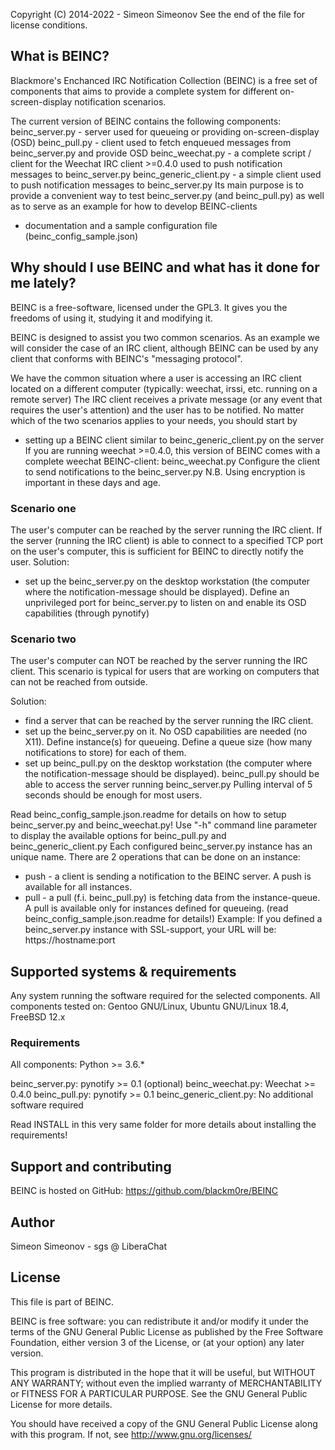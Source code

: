 Copyright (C) 2014-2022 - Simeon Simeonov
See the end of the file for license conditions.


## What is BEINC?

Blackmore's Enchanced IRC Notification Collection (BEINC) is a free set of
components that aims to provide a complete system for different
on-screen-display notification scenarios.

The current version of BEINC contains the following components:
beinc_server.py - server used for queueing or providing on-screen-display (OSD)
beinc_pull.py - client used to fetch enqueued messages from beinc_server.py
                and provide OSD
beinc_weechat.py - a complete script / client for the Weechat IRC client >=0.4.0
                   used to push notification messages to beinc_server.py
beinc_generic_client.py - a simple client used to push notification messages
                          to beinc_server.py
                          Its main purpose is to provide a convenient way to 
                          test beinc_server.py (and beinc_pull.py) as well as
                          to serve as an example for how to develop BEINC-clients
+ documentation and a sample configuration file (beinc_config_sample.json)


## Why should I use BEINC and what has it done for me lately?

BEINC is a free-software, licensed under the GPL3. It gives you the freedoms
of using it, studying it and modifying it.

BEINC is designed to assist you two common scenarios. 
As an example we will consider the case of an IRC client, although BEINC can be
used by any client that conforms with BEINC's "messaging protocol".

We have the common situation where a user is accessing an IRC client located on
a different computer (typically: weechat, irssi, etc. running on a remote server)
The IRC client receives a private message (or any event that requires the user's
attention) and the user has to be notified.
No matter which of the two scenarios applies to your needs, you should start by
 - setting up a BEINC client similar to beinc_generic_client.py on the server
   If you are running weechat >=0.4.0, this version of BEINC comes with 
   a complete weechat BEINC-client: beinc_weechat.py
   Configure the client to send notifications to the beinc_server.py
N.B. Using encryption is important in these days and age.


### Scenario one

The user's computer can be reached by the server running the IRC client.
If the server (running the IRC client) is able to connect to 
a specified TCP port on the user's computer, this is sufficient for BEINC to
directly notify the user. Solution:
 - set up the beinc_server.py on the desktop workstation (the computer where the
   notification-message should be displayed). Define an unprivileged port for 
   beinc_server.py to listen on and enable its OSD capabilities 
   (through pynotify)


### Scenario two

The user's computer can NOT be reached by the server running the IRC client.
This scenario is typical for users that are working on computers that can not
be reached from outside.

Solution:
 - find a server that can be reached by the server running the IRC client.
 - set up the beinc_server.py on it. No OSD capabilities are needed (no X11).
   Define instance(s) for queueing. Define a queue size 
   (how many notifications to store) for each of them.
 - set up beinc_pull.py on the desktop workstation (the computer where the
   notification-message should be displayed).
   beinc_pull.py should be able to access the server running beinc_server.py
   Pulling interval of 5 seconds should be enough for most users.

Read beinc_config_sample.json.readme for details on how to setup 
beinc_server.py and beinc_weechat.py!
Use "-h" command line parameter to display the available options for
beinc_pull.py and beinc_generic_client.py
Each configured beinc_server.py instance has an unique name.
There are 2 operations that can be done on an instance:
 - push - a client is sending a notification to the BEINC server.
          A push is available for all instances.
 - pull - a pull (f.i. beinc_pull.py) is fetching data from the instance-queue.
          A pull is available only for instances defined for queueing. 
          (read beinc_config_sample.json.readme for details!)
Example:
If you defined a beinc_server.py instance with SSL-support,
your URL will be: https://hostname:port


## Supported systems & requirements

Any system running the software required for the selected components.
All components tested on: Gentoo GNU/Linux,
                          Ubuntu GNU/Linux 18.4,
                          FreeBSD 12.x


### Requirements
All components: Python >= 3.6.*

beinc_server.py: pynotify >= 0.1 (optional)
beinc_weechat.py: Weechat >= 0.4.0
beinc_pull.py: pynotify >= 0.1
beinc_generic_client.py: No additional software required

Read INSTALL in this very same folder for more details about installing the requirements!


## Support and contributing

BEINC is hosted on GitHub: https://github.com/blackm0re/BEINC


## Author

Simeon Simeonov - sgs @ LiberaChat


## License

This file is part of BEINC.

BEINC is free software: you can redistribute it and/or modify
it under the terms of the GNU General Public License as published by
the Free Software Foundation, either version 3 of the License, or
(at your option) any later version.

This program is distributed in the hope that it will be useful,
but WITHOUT ANY WARRANTY; without even the implied warranty of
MERCHANTABILITY or FITNESS FOR A PARTICULAR PURPOSE.  See the
GNU General Public License for more details.

You should have received a copy of the GNU General Public License
along with this program.  If not, see <http://www.gnu.org/licenses/>
